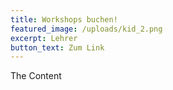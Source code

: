 ```yaml
---
title: Workshops buchen!
featured_image: /uploads/kid_2.png
excerpt: Lehrer
button_text: Zum Link
---
```

The Content
